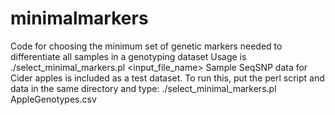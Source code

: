 # minimalmarkers
Code for choosing the minimum set of genetic markers needed to differentiate all samples in a genotyping dataset
Usage is ./select_minimal_markers.pl <input_file_name>
Sample SeqSNP data for Cider apples is included as a test dataset.  To run this, put the perl script and data in the same directory and type:
./select_minimal_markers.pl AppleGenotypes.csv

